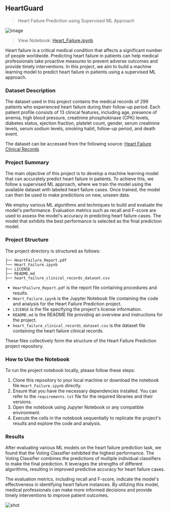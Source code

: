 ## HeartGuard
> Heart Failure Prediction using Supervised ML Approach

![image](https://user-images.githubusercontent.com/96771321/189802385-c30359f6-3a21-4aae-b105-4ab51bc30a19.png)

> View Notebook: [Heart_Failure.ipynb](https://github.com/Davidsonity/HeartGuard/blob/main/Heart_Failure.ipynb)

Heart failure is a critical medical condition that affects a significant number of people worldwide. Predicting heart failure in patients can help medical professionals take proactive measures to prevent adverse outcomes and provide timely interventions. In this project, we aim to build a machine learning model to predict heart failure in patients using a supervised ML approach.

### Dataset Description

The dataset used in this project contains the medical records of 299 patients who experienced heart failure during their follow-up period. Each patient profile consists of 13 clinical features, including age, presence of anemia, high blood pressure, creatinine phosphokinase (CPK) levels, diabetes status, ejection fraction, platelet count, gender, serum creatinine levels, serum sodium levels, smoking habit, follow-up period, and death event.

The dataset can be accessed from the following source: [Heart Failure Clinical Records](http://archive.ics.uci.edu/ml/datasets/Heart+failure+clinical+records)

### Project Summary

The main objective of this project is to develop a machine learning model that can accurately predict heart failure in patients. To achieve this, we follow a supervised ML approach, where we train the model using the available dataset with labeled heart failure cases. Once trained, the model can then be used to make predictions on new, unseen data.

We employ various ML algorithms and techniques to build and evaluate the model's performance. Evaluation metrics such as recall and F-score are used to assess the model's accuracy in predicting heart failure cases. The model that exhibits the best performance is selected as the final prediction model.

### Project Structure
The project directory is structured as follows:

```
├── HeartFailure_Report.pdf
└── Heart_Failure.ipynb
├── LICENSE
├── README.md
├── heart_failure_clinical_records_dataset.csv
```

- `HeartFailure_Report.pdf` is the report file containing procedures and results.
- `Heart_Failure.ipynb` is the Jupyter Notebook file containing the code and analysis for the Heart Failure Prediction project.
- `LICENSE` is the file specifying the project's license information.
- `README.md` is the README file providing an overview and instructions for the project.
- `heart_failure_clinical_records_dataset.csv` is the dataset file containing the heart failure clinical records.

These files collectively form the structure of the Heart Failure Prediction project repository.

### How to Use the Notebook

To run the project notebook locally, please follow these steps:

1. Clone this repository to your local machine or download the notebook file `Heart_Failure.ipynb` directly.
2. Ensure that you have the necessary dependencies installed. You can refer to the `requirements.txt` file for the required libraries and their versions.
3. Open the notebook using Jupyter Notebook or any compatible environment.
4. Execute the cells in the notebook sequentially to replicate the project's results and explore the code and analysis.

### Results

After evaluating various ML models on the heart failure prediction task, we found that the Voting Classifier exhibited the highest performance. The Voting Classifier combines the predictions of multiple individual classifiers to make the final prediction. It leverages the strengths of different algorithms, resulting in improved predictive accuracy for heart failure cases.

The evaluation metrics, including recall and F-score, indicate the model's effectiveness in identifying heart failure instances. By utilizing this model, medical professionals can make more informed decisions and provide timely interventions to improve patient outcomes.

![shot](https://user-images.githubusercontent.com/96771321/214642905-926ca64b-68f3-4c04-aa42-89569c75bd1d.jpg)
